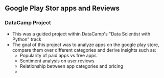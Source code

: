 ## Google Play Stor apps and Reviews
### DataCamp Project

- This was a guided project within DataCamp's "Data Scientist with Python" track
- The goal of this project was to analyze apps on the google play store, compare them over different categories and derive insights such as:
    - Popularity of paid apps vs free apps
    - Sentiment analysis on user reviews
    - Relationship between app categories and pricing
    -
